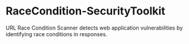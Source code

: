 # RaceCondition-SecurityToolkit
URL Race Condition Scanner detects web application vulnerabilities by identifying race conditions in responses.
